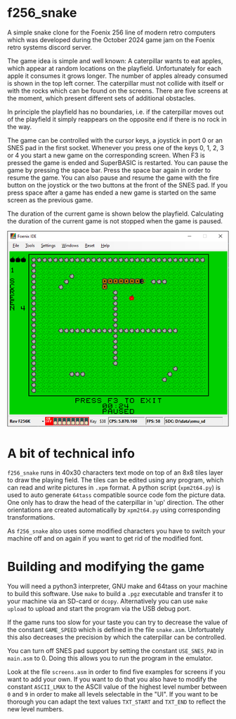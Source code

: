 # f256_snake

A simple snake clone for the Foenix 256 line of modern retro computers which was developed 
during the October 2024 game jam on the Foenix retro systems discord server. 

The game idea is simple and well known: A caterpillar wants to eat apples, which appear at
random locations on the playfield. Unfortunately for each apple it consumes it grows longer. 
The number of apples already consumed is shown in the top left corner. The caterpillar must not 
collide with itself or with the rocks which can be found on the screens. There are 
five screens at the moment, which present different sets of additional obstacles.

In principle the playfield has no boundaries, i.e. if the caterpillar moves out of the playfield 
it simply reappears on the opposite end if there is no rock in the way.

The game can be controlled with the cursor keys, a joystick in port 0 or an SNES pad in the first
socket. Whenever you press one of the keys 0, 1, 2, 3 or 4 you start a new game on the corresponding screen. 
When F3 is pressed the game is ended and SuperBASIC is restarted. You can pause the game by pressing 
the space bar. Press the space bar again in order to resume the game. You can also pause and resume
the game with the fire button on the joystick or the two buttons at the front of the SNES pad.
If you press space after a game has ended a new game is started on the same screen as the previous
game.

The duration of the current game is shown below the playfield. Calculating the duration of
the current game is not stopped when the game is paused.

![](/scrshot.png?raw=true "Screenshot of snake in emulator")

# A bit of technical info

`f256_snake` runs in 40x30 characters text mode on top of an 8x8 tiles layer to draw the playing 
field. The tiles can be edited using any program, which can read and write pictures in `.xpm` format.
A python script (`xpm2t64.py`) is used to auto generate `64tass` compatible source code fom the picture 
data. One only has to draw the head of the caterpillar in 'up' direction. The other orientations are
created automatically by `xpm2t64.py` using corresponding transformations.

As `f256_snake` also uses some modified characters you have to switch your machine off and on again
if you want to get rid of the modified font.

# Building and modifying the game

You will need a python3 interpreter, GNU make and 64tass on your machine to build this software.
Use `make` to build a `.pgz` executable and transfer it to your machine via an SD-card or `dcopy`.
Alternatively you can use `make upload` to upload and start the program via the USB debug port.

If the game runs too slow for your taste you can try to decrease the value of the constant 
`GAME_SPEED` which is defined in the file `snake.asm`. Unfortuately this also decreases the precision
by which the caterpillar can be controlled.

You can turn off SNES pad support by setting the constant `USE_SNES_PAD` in `main.asm` to 0. Doing
this allows you to run the program in the emulator.

Look at the file `screens.asm` in order to find five examples for screens if you want to add your own.
If you want to do that you also have to modify the constant `ASCII_LMAX` to the ASCII value of the 
highest level number between `0` and `9` in order to make all levels selectable in the "UI". 
If you want to be thorough you can adapt the text values `TXT_START` and `TXT_END` to reflect 
the new level numbers.

